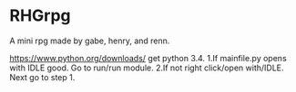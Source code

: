 # RHGrpg
A mini rpg made by gabe, henry, and renn.

https://www.python.org/downloads/
get python 3.4.
1.If mainfile.py opens with IDLE good. Go to run/run module.
2.If not right click/open with/IDLE. Next go to step 1.
